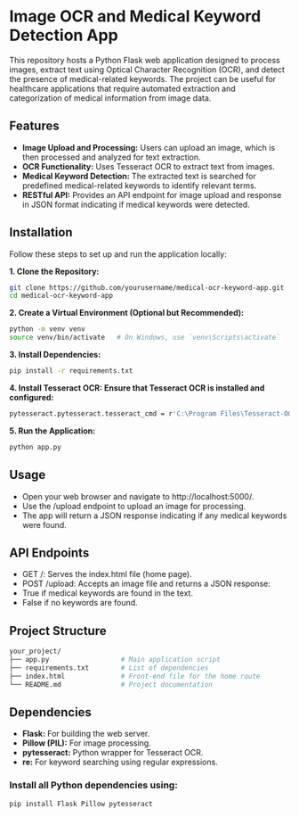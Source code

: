# Image OCR and Medical Keyword Detection App
This repository hosts a Python Flask web application designed to process images, extract text using Optical Character Recognition (OCR), and detect the presence of medical-related keywords. The project can be useful for healthcare applications that require automated extraction and categorization of medical information from image data.

## Features
* **Image Upload and Processing:** Users can upload an image, which is then processed and analyzed for text extraction.
* **OCR Functionality:** Uses Tesseract OCR to extract text from images.
* **Medical Keyword Detection:** The extracted text is searched for predefined medical-related keywords to identify relevant terms.
* **RESTful API:** Provides an API endpoint for image upload and response in JSON format indicating if medical keywords were detected.

## Installation
Follow these steps to set up and run the application locally:

**1. Clone the Repository:**
```Bash
git clone https://github.com/yourusername/medical-ocr-keyword-app.git
cd medical-ocr-keyword-app
```
**2. Create a Virtual Environment (Optional but Recommended):**
```bash
python -m venv venv
source venv/bin/activate   # On Windows, use `venv\Scripts\activate`
```

**3. Install Dependencies:**
```bash
pip install -r requirements.txt
```

**4. Install Tesseract OCR: Ensure that Tesseract OCR is installed and configured:**
```bash
pytesseract.pytesseract.tesseract_cmd = r'C:\Program Files\Tesseract-OCR\tesseract.exe'
```

**5. Run the Application:**
```bash
python app.py
```

## Usage
* Open your web browser and navigate to http://localhost:5000/.
* Use the /upload endpoint to upload an image for processing.
* The app will return a JSON response indicating if any medical keywords were found.

## API Endpoints
* GET /: Serves the index.html file (home page).
* POST /upload: Accepts an image file and returns a JSON response:
* True if medical keywords are found in the text.
* False if no keywords are found.

## Project Structure
```bash
your_project/
├── app.py                  # Main application script
├── requirements.txt        # List of dependencies
├── index.html              # Front-end file for the home route
└── README.md               # Project documentation
```

## Dependencies
* **Flask:** For building the web server.
* **Pillow (PIL):** For image processing.
* **pytesseract:** Python wrapper for Tesseract OCR.
* **re:** For keyword searching using regular expressions.
### Install all Python dependencies using:
```bash
pip install Flask Pillow pytesseract
```
